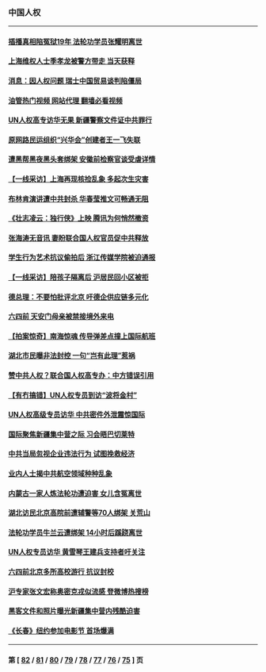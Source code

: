 ### 中国人权
---
#### [插播真相陷冤狱19年 法轮功学员张耀明离世](../../pages/ncid278/n13748009.md?05310045) 
#### [上海维权人士季孝龙被警方带走 当天获释](../../pages/ncid278/n13748253.md?05310045) 
#### [消息：因人权问题 瑞士中国贸易谈判陷僵局](../../pages/ncid278/n13748201.md?05310045) 
#### [油管热门视频 网站代理 翻墙必看视频](http://209.222.30.114:81/youtube.html?05310045)
#### [UN人权高专访华无果 新疆警察文件证中共罪行](../../pages/ncid278/n13748112.md?05310045) 
#### [原网路民运组织“兴华会”创建者王一飞失联](../../pages/ncid278/n13747904.md?05310045) 
#### [遭黑帮黑夜黑头套绑架 安徽前检察官谈受虐详情](../../pages/ncid278/n13747659.md?05310045) 
#### [【一线采访】上海再现核捡乱象 多起次生灾害](../../pages/ncid278/n13747317.md?05310045) 
#### [布林肯演讲遭中共封杀 华春莹推文可畅通无阻](../../pages/ncid278/n13747499.md?05310045) 
#### [《壮志凌云：独行侠》上映 腾讯为何悄然撤资](../../pages/ncid278/n13747452.md?05310045) 
#### [张海涛无音讯 妻盼联合国人权官员促中共释放](../../pages/ncid278/n13747402.md?05310045) 
#### [学生行为艺术抗议偷拍后 浙江传媒学院被迫通报](../../pages/ncid278/n13747378.md?05310045) 
#### [【一线采访】陪孩子隔离后 沪居民回小区被拒](../../pages/ncid278/n13747354.md?05310045) 
#### [德总理：不要怕批评北京 吁德企供应链多元化](../../pages/ncid278/n13747222.md?05310045) 
#### [六四前 天安门母亲被禁接境外来电](../../pages/ncid278/n13747151.md?05310045) 
#### [【拍案惊奇】南海惊魂 传导弹差点撞上国际航班](../../pages/ncid278/n13746784.md?05310045) 
#### [湖北市民曝非法封控 一句“岂有此理”惹祸](../../pages/ncid278/n13746925.md?05310045) 
#### [赞中共人权？联合国人权高专办：中方错误引用](../../pages/ncid278/n13745933.md?05310045) 
#### [【有冇搞错】UN人权专员到访“波将金村”](../../pages/ncid278/n13745359.md?05310045) 
#### [UN人权高级专员访华 中共密件外泄震惊国际](../../pages/ncid278/n13745817.md?05310045) 
#### [国际聚焦新疆集中营之际 习会晤巴切莱特](../../pages/ncid278/n13745118.md?05310045) 
#### [中共当局忽视企业违法行为 试图挽救经济](../../pages/ncid278/n13745568.md?05310045) 
#### [业内人士揭中共航空领域种种乱象](../../pages/ncid278/n13745602.md?05310045) 
#### [内蒙古一家人炼法轮功遭迫害 女儿含冤离世](../../pages/ncid278/n13744475.md?05310045) 
#### [湖北访民北京高院前遭辅警等70人绑架 关荒山](../../pages/ncid278/n13745002.md?05310045) 
#### [法轮功学员牛兰云遭绑架 14小时后蹊跷离世](../../pages/ncid278/n13744926.md?05310045) 
#### [UN人权专员访华 黄雪琴王建兵支持者吁关注](../../pages/ncid278/n13744651.md?05310045) 
#### [六四前北京多所高校游行 抗议封校](../../pages/ncid278/n13744574.md?05310045) 
#### [沪专家张文宏称奥密克戎似流感 登微博热搜榜](../../pages/ncid278/n13744510.md?05310045) 
#### [黑客文件和照片曝光新疆集中营内残酷迫害](../../pages/ncid278/n13743846.md?05310045) 
#### [《长春》纽约参加电影节  首场爆满](../../pages/ncid278/n13744183.md?05310045) 

---
#### 第 [ [82](./82.md?05310045) / [81](./81.md?05310045) / [80](./80.md?05310045) / [79](./79.md?05310045) / [78](./78.md?05310045) / [77](./77.md?05310045) / [76](./76.md?05310045) / [75](./75.md?05310045) ] 页
